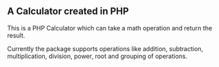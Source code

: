 ## A Calculator created in PHP ##
This is a PHP Calculator which can take a math operation and return the result.

Currently the package supports operations like addition, subtraction, multiplication, division, power, root and grouping of operations.
